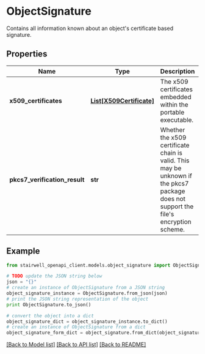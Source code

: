 # ObjectSignature

Contains all information known about an object's certificate based signature.

## Properties
Name | Type | Description | Notes
------------ | ------------- | ------------- | -------------
**x509_certificates** | [**List[X509Certificate]**](X509Certificate.md) | The x509 certificates embedded within the portable executable. | [optional] 
**pkcs7_verification_result** | **str** | Whether the x509 certificate chain is valid. This may be unknown if the pkcs7 package does not support the file&#39;s encryption scheme. | [optional] 

## Example

```python
from stairwell_openapi_client.models.object_signature import ObjectSignature

# TODO update the JSON string below
json = "{}"
# create an instance of ObjectSignature from a JSON string
object_signature_instance = ObjectSignature.from_json(json)
# print the JSON string representation of the object
print ObjectSignature.to_json()

# convert the object into a dict
object_signature_dict = object_signature_instance.to_dict()
# create an instance of ObjectSignature from a dict
object_signature_form_dict = object_signature.from_dict(object_signature_dict)
```
[[Back to Model list]](../README.md#documentation-for-models) [[Back to API list]](../README.md#documentation-for-api-endpoints) [[Back to README]](../README.md)


